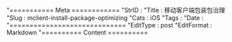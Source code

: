 "=========== Meta ============
"StrID : 
"Title : 移动客户端包装包治理
"Slug  : mclient-install-package-optimizing
"Cats  : iOS
"Tags  : 
"Date  : 
"=============================
"EditType   : post
"EditFormat : Markdown
"========== Content ==========
 

